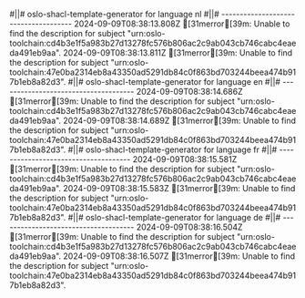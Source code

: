 #||# oslo-shacl-template-generator for language nl
#||# -------------------------------------
2024-09-09T08:38:13.808Z [31merror[39m: Unable to find the description for subject "urn:oslo-toolchain:cd4b3e1f5a983b27d13278fc576b806ac2c9ab043cb746cabc4eaeda491eb9aa".
2024-09-09T08:38:13.811Z [31merror[39m: Unable to find the description for subject "urn:oslo-toolchain:47e0ba2314eb8a43350ad5291db84c0f863bd703244beea474b917b1eb8a82d3".
#||# oslo-shacl-template-generator for language en
#||# -------------------------------------
2024-09-09T08:38:14.686Z [31merror[39m: Unable to find the description for subject "urn:oslo-toolchain:cd4b3e1f5a983b27d13278fc576b806ac2c9ab043cb746cabc4eaeda491eb9aa".
2024-09-09T08:38:14.689Z [31merror[39m: Unable to find the description for subject "urn:oslo-toolchain:47e0ba2314eb8a43350ad5291db84c0f863bd703244beea474b917b1eb8a82d3".
#||# oslo-shacl-template-generator for language fr
#||# -------------------------------------
2024-09-09T08:38:15.581Z [31merror[39m: Unable to find the description for subject "urn:oslo-toolchain:cd4b3e1f5a983b27d13278fc576b806ac2c9ab043cb746cabc4eaeda491eb9aa".
2024-09-09T08:38:15.583Z [31merror[39m: Unable to find the description for subject "urn:oslo-toolchain:47e0ba2314eb8a43350ad5291db84c0f863bd703244beea474b917b1eb8a82d3".
#||# oslo-shacl-template-generator for language de
#||# -------------------------------------
2024-09-09T08:38:16.504Z [31merror[39m: Unable to find the description for subject "urn:oslo-toolchain:cd4b3e1f5a983b27d13278fc576b806ac2c9ab043cb746cabc4eaeda491eb9aa".
2024-09-09T08:38:16.507Z [31merror[39m: Unable to find the description for subject "urn:oslo-toolchain:47e0ba2314eb8a43350ad5291db84c0f863bd703244beea474b917b1eb8a82d3".

